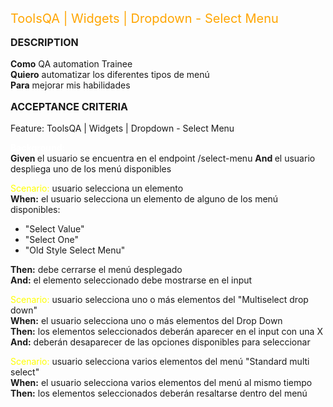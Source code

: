 <span style="font-size:20px; color:orange">ToolsQA | Widgets | Dropdown - Select Menu</span>

**<p style="font-size:16px;"> DESCRIPTION  </p>**

<strong>Como</strong> QA automation Trainee<br>
<strong>Quiero</strong> automatizar los diferentes tipos de menú <br>
<strong>Para</strong> mejorar mis habilidades<br>

**<p style="font-size:16px;"> ACCEPTANCE CRITERIA </p>**

Feature: ToolsQA | Widgets | Dropdown - Select Menu

<span style="font-size:14px; color:white"><strong>Background:</strong> </span> <br>
<strong>Given </strong> el usuario se encuentra en el endpoint /select-menu
<strong>And </strong> el usuario despliega uno de los menú disponibles

<span style="font-size:14px; color:yellow">Scenario: </span> 
   usuario selecciona un elemento <br>
<strong>When:</strong>  el usuario selecciona un elemento de alguno de los menú disponibles:
- "Select Value"
- "Select One"
- "Old Style Select Menu"<br>

<strong>Then:</strong>  debe cerrarse el menú desplegado<br>
<strong>And:</strong>  el elemento seleccionado debe mostrarse en el input<br>

 <span style="font-size:14px; color:yellow"> Scenario:</span> usuario selecciona uno o más elementos del "Multiselect drop down"<br>
 <strong>When:</strong> el usuario selecciona uno o más elementos del Drop Down<br>
 <strong>Then:</strong>  los elementos seleccionados deberán aparecer en el input con una X <br>
 <strong>And:</strong> deberán desaparecer de las opciones disponibles para seleccionar<br>

 <span style="font-size:14px; color:yellow"> Scenario:</span> usuario selecciona varios elementos del menú "Standard multi select"<br>
<strong>When:</strong> el usuario selecciona varios elementos del menú al mismo tiempo<br>
 <strong>Then:</strong> los elementos seleccionados deberán resaltarse dentro del menú<br>